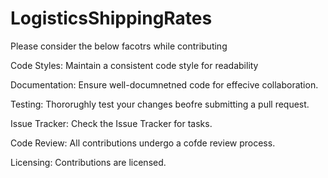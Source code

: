 # LogisticsShippingRates

Please consider the below facotrs while contributing

Code Styles:
Maintain a consistent code style for readability

Documentation:
Ensure well-documnetned code for effecive collaboration.

Testing:
Thororughly test your changes beofre submitting a pull request.

Issue Tracker:
Check the Issue Tracker for tasks.

Code Review:
All contributions undergo a cofde review process.

Licensing:
Contributions are licensed. 

